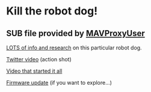 # Kill the robot dog!

## SUB file provided by [MAVProxyUser](https://github.com/MAVProxyUser/YushuTechUnitreeGo1/tree/main/subghz)

[LOTS of info and research](https://github.com/MAVProxyUser/YushuTechUnitreeGo1) on this particular robot dog.

[Twitter video](https://twitter.com/d0tslash/status/1555326302462394370) (action shot)

[Video that started it all](https://www.youtube.com/watch?v=-bgad3HRb64)

[Firmware update](https://m.unitree.com/go1_update/) (if you want to explore...)
